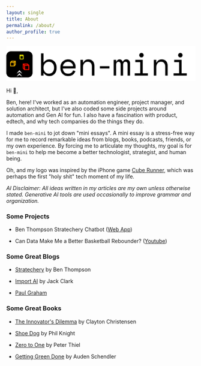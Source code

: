```yaml
---
layout: single
title: About
permalink: /about/
author_profile: true
---
```

![ben-mini](./assets/images/ben-mini.svg)

Hi 👋,

Ben, here! I've worked as an automation engineer, project manager, and solution architect, but I've also coded some side projects around automation and Gen AI for fun. I also have a fascination with product, edtech, and why tech companies do the things they do.

I made `ben-mini` to jot down "mini essays". A mini essay is a stress-free way for me to record remarkable ideas from blogs, books, podcasts, friends, or my own experience. By forcing me to articulate my thoughts, my goal is for `ben-mini` to help me become a better technologist, strategist, and human being.

Oh, and my logo was inspired by the iPhone game [Cube Runner](https://www.reddit.com/r/nostalgia/comments/axaqig/everyone_had_cube_runner_on_their_ipod_touch_1st/), which was perhaps the first "holy shit" tech moment of my life.

*AI Disclaimer: All ideas written in my articles are my own unless otherwise stated. Generative AI tools are used occasionally to improve grammar and organization.*

### Some Projects

- Ben Thompson Stratechery Chatbot ([Web App](https://unofficial-stratechery-chatbot.streamlit.app/))

- Can Data Make Me a Better Basketball Rebounder? ([Youtube](https://www.youtube.com/watch?v=fsCXGvJFfHI))

### Some Great Blogs

- [Stratechery](https://stratechery.com/) by Ben Thompson

- [Import AI](https://importai.substack.com/) by Jack Clark

- [Paul Graham](https://www.paulgraham.com/)

### Some Great Books

- [The Innovator's Dilemma](https://www.goodreads.com/book/show/2615.The_Innovator_s_Dilemma) by Clayton Christensen

- [Shoe Dog](https://www.goodreads.com/book/show/27220736-shoe-dog) by Phil Knight

- [Zero to One](https://www.goodreads.com/book/show/18050143-zero-to-one) by Peter Thiel

- [Getting Green Done](https://www.goodreads.com/book/show/6193094-getting-green-done) by Auden Schendler
